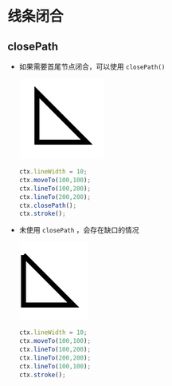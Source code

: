 # 线条闭合

## closePath

+ 如果需要首尾节点闭合，可以使用 `closePath()`

  ![closePath](../images/closePath.png)

  ```js
  ctx.lineWidth = 10;
  ctx.moveTo(100,100);
  ctx.lineTo(100,200);
  ctx.lineTo(200,200);
  ctx.closePath();
  ctx.stroke();
  ```

+ 未使用 `closePath` ，会存在缺口的情况

  ![未使用closePath](../images/未使用closePath.png)

  ```js
  ctx.lineWidth = 10;
  ctx.moveTo(100,100);
  ctx.lineTo(100,200);
  ctx.lineTo(200,200);
  ctx.lineTo(100,100);
  ctx.stroke();
  ```
